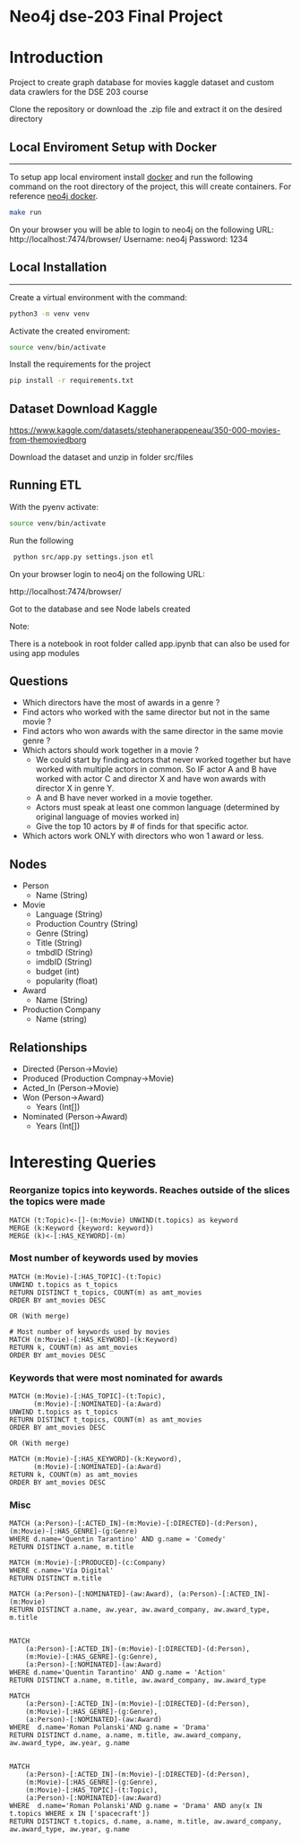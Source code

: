 # Neo4j dse-203 Final Project

# Introduction

Project to create graph database for movies kaggle dataset and custom data crawlers for the DSE 203 course

Clone the repository or download the .zip file and extract it on the desired directory

## Local Enviroment Setup with Docker

---

To setup app local enviroment install [docker](https://docs.docker.com/get-docker/)
and run the following command on the root directory of the project, this will create
containers. For reference [neo4j docker](https://neo4j.com/docs/operations-manual/current/docker/introduction/).

```bash
make run
```

On your browser you will be able to login to neo4j on the following URL: http://localhost:7474/browser/
Username: neo4j
Password: 1234

## Local Installation

---

Create a virtual environment with the command:

```bash
python3 -m venv venv
```

Activate the created enviroment:

```bash
source venv/bin/activate
```

Install the requirements for the project

```bash
pip install -r requirements.txt
```

## Dataset Download Kaggle

https://www.kaggle.com/datasets/stephanerappeneau/350-000-movies-from-themoviedborg

Download the dataset and unzip in folder src/files

## Running ETL

With the pyenv activate:

```bash
source venv/bin/activate
```

Run the following

```bash
 python src/app.py settings.json etl

```

On your browser login to neo4j on the following URL:

http://localhost:7474/browser/

Got to the database and see Node labels created

Note:

There is a notebook in root folder called app.ipynb that can also be used for
using app modules

## Questions

- Which directors have the most of awards in a genre ?
- Find actors who worked with the same director but not in the same movie ?
- Find actors who won awards with the same director in the same movie genre ?
- Which actors should work together in a movie ?
  - We could start by finding actors that never worked together but have worked with multiple actors in common. So IF actor A and B have worked with actor C and director X and have won awards with director X in genre Y.
  - A and B have never worked in a movie together.
  - Actors must speak at least one common language (determined by original language of movies worked in)
  - Give the top 10 actors by # of finds for that specific actor.
- Which actors work ONLY with directors who won 1 award or less.

## Nodes

- Person
  - Name (String)
- Movie
  - Language (String)
  - Production Country (String)
  - Genre (String)
  - Title (String)
  - tmbdID (String)
  - imdbID (String)
  - budget (int)
  - popularity (float)
- Award
  - Name (String)
- Production Company
  - Name (string)

## Relationships

- Directed (Person->Movie)
- Produced (Production Compnay->Movie)
- Acted_In (Person->Movie)
- Won (Person->Award)
  - Years (Int[])
- Nominated (Person->Award)
  - Years (Int[])

# Interesting Queries

### Reorganize topics into keywords. Reaches outside of the slices the topics were made

```
MATCH (t:Topic)<-[]-(m:Movie) UNWIND(t.topics) as keyword
MERGE (k:Keyword {keyword: keyword})
MERGE (k)<-[:HAS_KEYWORD]-(m)

```

### Most number of keywords used by movies

```
MATCH (m:Movie)-[:HAS_TOPIC]-(t:Topic)
UNWIND t.topics as t_topics
RETURN DISTINCT t_topics, COUNT(m) as amt_movies
ORDER BY amt_movies DESC

OR (With merge)

# Most number of keywords used by movies
MATCH (m:Movie)-[:HAS_KEYWORD]-(k:Keyword)
RETURN k, COUNT(m) as amt_movies
ORDER BY amt_movies DESC

```

### Keywords that were most nominated for awards

```
MATCH (m:Movie)-[:HAS_TOPIC]-(t:Topic),
      (m:Movie)-[:NOMINATED]-(a:Award)
UNWIND t.topics as t_topics
RETURN DISTINCT t_topics, COUNT(m) as amt_movies
ORDER BY amt_movies DESC

OR (With merge)

MATCH (m:Movie)-[:HAS_KEYWORD]-(k:Keyword),
      (m:Movie)-[:NOMINATED]-(a:Award)
RETURN k, COUNT(m) as amt_movies
ORDER BY amt_movies DESC

```

### Misc

```
MATCH (a:Person)-[:ACTED_IN]-(m:Movie)-[:DIRECTED]-(d:Person), (m:Movie)-[:HAS_GENRE]-(g:Genre)
WHERE d.name='Quentin Tarantino' AND g.name = 'Comedy'
RETURN DISTINCT a.name, m.title

MATCH (m:Movie)-[:PRODUCED]-(c:Company)
WHERE c.name='Vía Digital'
RETURN DISTINCT m.title

MATCH (a:Person)-[:NOMINATED]-(aw:Award), (a:Person)-[:ACTED_IN]-(m:Movie)
RETURN DISTINCT a.name, aw.year, aw.award_company, aw.award_type, m.title


MATCH
	(a:Person)-[:ACTED_IN]-(m:Movie)-[:DIRECTED]-(d:Person),
	(m:Movie)-[:HAS_GENRE]-(g:Genre),
	(a:Person)-[:NOMINATED]-(aw:Award)
WHERE d.name='Quentin Tarantino' AND g.name = 'Action'
RETURN DISTINCT a.name, m.title, aw.award_company, aw.award_type

MATCH
	(a:Person)-[:ACTED_IN]-(m:Movie)-[:DIRECTED]-(d:Person),
	(m:Movie)-[:HAS_GENRE]-(g:Genre),
	(a:Person)-[:NOMINATED]-(aw:Award)
WHERE  d.name='Roman Polanski'AND g.name = 'Drama'
RETURN DISTINCT d.name, a.name, m.title, aw.award_company, aw.award_type, aw.year, g.name


MATCH
	(a:Person)-[:ACTED_IN]-(m:Movie)-[:DIRECTED]-(d:Person),
	(m:Movie)-[:HAS_GENRE]-(g:Genre),
	(m:Movie)-[:HAS_TOPIC]-(t:Topic),
	(a:Person)-[:NOMINATED]-(aw:Award)
WHERE  d.name='Roman Polanski'AND g.name = 'Drama' AND any(x IN t.topics WHERE x IN ['spacecraft'])
RETURN DISTINCT t.topics, d.name, a.name, m.title, aw.award_company, aw.award_type, aw.year, g.name

```
